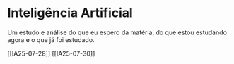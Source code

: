 # Inteligência Artificial

Um estudo e análise do que eu espero da matéria, do que estou estudando agora e o que já foi estudado.

[[IA25-07-28]]
[[IA25-07-30]]